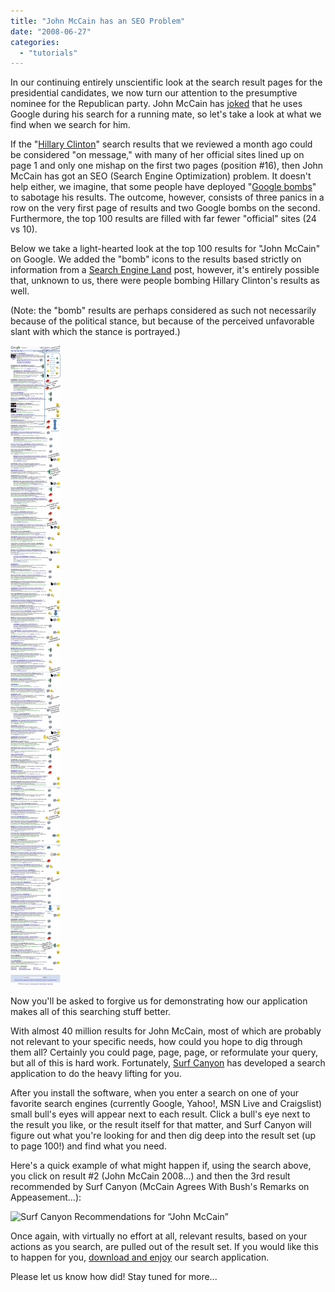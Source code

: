 ```yaml
---
title: "John McCain has an SEO Problem"
date: "2008-06-27"
categories: 
  - "tutorials"
---
```


In our continuing entirely unscientific look at the search result pages for the presidential candidates, we now turn our attention to the presumptive nominee for the Republican party. John McCain has [joked](http://news.yahoo.com/s/nm/20080609/wr_nm/usa_politics_mccain_google_dc) that he uses Google during his search for a running mate, so let's take a look at what we find when we search for him.

If the "[Hillary Clinton](http://blog.surfcanyon.com/2008/05/29/what-is-hillary-clinton-hiding/)" search results that we reviewed a month ago could be considered "on message," with many of her official sites lined up on page 1 and only one mishap on the first two pages (position #16), then John McCain has got an SEO (Search Engine Optimization) problem. It doesn't help either, we imagine, that some people have deployed "[Google bombs](http://www.computerworld.com/action/article.do?command=viewArticleBasic&articleId=9101218&intsrc=hm_list)" to sabotage his results. The outcome, however, consists of three panics in a row on the very first page of results and two Google bombs on the second. Furthermore, the top 100 results are filled with far fewer "official" sites (24 vs 10).

Below we take a light-hearted look at the top 100 results for "John McCain" on Google. We added the "bomb" icons to the results based strictly on information from a [Search Engine Land](http://searchengineland.com/080623-084854.php) post, however, it's entirely possible that, unknown to us, there were people bombing Hillary Clinton's results as well.

(Note: the "bomb" results are perhaps considered as such not necessarily because of the political stance, but because of the perceived unfavorable slant with which the stance is portrayed.)

![Top 100 Google Results for “John McCain”](/assets/images/rank-dynamics/mccain-2.jpg)

Now you'll be asked to forgive us for demonstrating how our application makes all of this searching stuff better.

With almost 40 million results for John McCain, most of which are probably not relevant to your specific needs, how could you hope to dig through them all? Certainly you could page, page, page, or reformulate your query, but all of this is hard work. Fortunately, [Surf Canyon](http://www.SurfCanyon.com) has developed a search application to do the heavy lifting for you.

After you install the software, when you enter a search on one of your favorite search engines (currently Google, Yahoo!, MSN Live and Craigslist) small bull's eyes will appear next to each result. Click a bull's eye next to the result you like, or the result itself for that matter, and Surf Canyon will figure out what you're looking for and then dig deep into the result set (up to page 100!) and find what you need.

Here's a quick example of what might happen if, using the search above, you click on result #2 (John McCain 2008...) and then the 3rd result recommended by Surf Canyon (McCain Agrees With Bush's Remarks on Appeasement...):

![Surf Canyon Recommendations for “John McCain”](/assets/images/rank-dynamics/mccrain-recs-ff.jpg)

Once again, with virtually no effort at all, relevant results, based on your actions as you search, are pulled out of the result set. If you would like this to happen for you, [download and enjoy](http://www.SurfCanyon.com) our search application.

Please let us know how did! Stay tuned for more...
